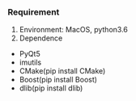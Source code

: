 ### Requirement
1. Environment: MacOS, python3.6
2. Dependence
- PyQt5
- imutils
- CMake(pip install CMake)
- Boost(pip install Boost)
- dlib(pip install dlib)